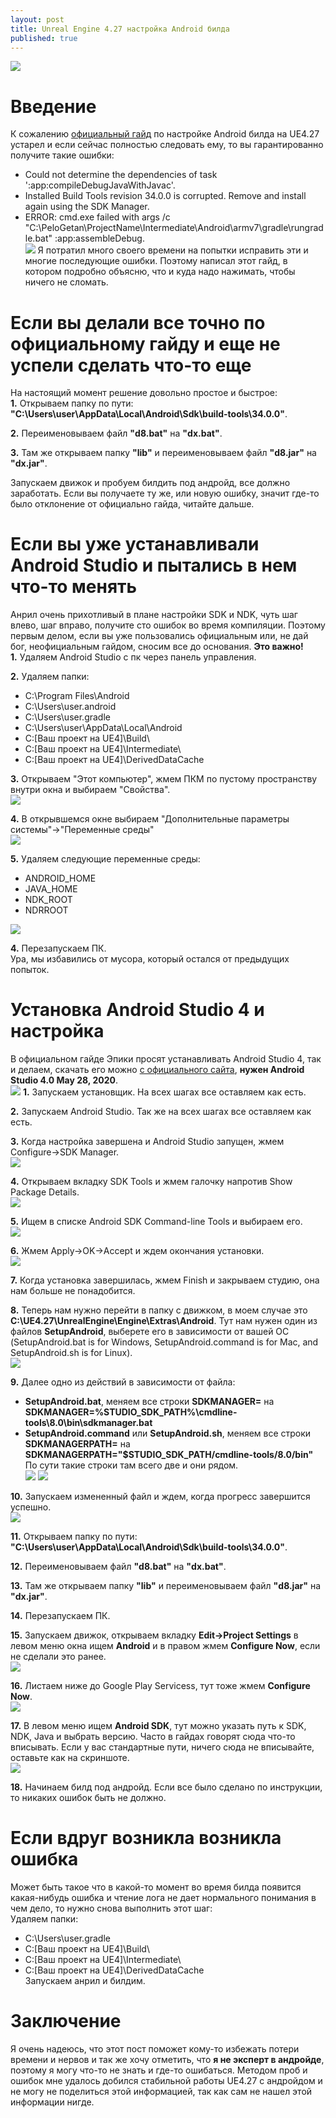 ```yaml
---
layout: post
title: Unreal Engine 4.27 настройка Android билда
published: true
---
```

![]({{site.baseurl}}/images/2023-09-19-android-setup-and-fixing-errors/2023-09-19-android-setup-and-fixing-errors.preview.png)
# Введение
К сожалению [официальный гайд](https://docs.unrealengine.com/4.27/en-US/SharingAndReleasing/Mobile/Android/Setup/) по настройке Android билда на UE4.27 устарел и если сейчас полностью следовать ему, то вы гарантированно получите такие ошибки:  
- Could not determine the dependencies of task ':app:compileDebugJavaWithJavac'.  
- Installed Build Tools revision 34.0.0 is corrupted. Remove and install again using the SDK Manager.  
- ERROR: cmd.exe failed with args /c "C:\PeloGetan\ProjectName\Intermediate\Android\armv7\gradle\rungradle.bat" :app:assembleDebug.  
![]({{site.baseurl}}/images/2023-09-19-android-setup-and-fixing-errors/2023-09-19-android-setup-and-fixing-errors.1.png)
Я потратил много своего времени на попытки исправить эти и многие последующие ошибки. Поэтому написал этот гайд, в котором подробно объясню, что и куда надо нажимать, чтобы ничего не сломать.  

# Если вы делали все точно по официальному гайду и еще не успели сделать что-то еще
На настоящий момент решение довольно простое и быстрое:  
**1.** Открываем папку по пути: **"C:\Users\user\AppData\Local\Android\Sdk\build-tools\34.0.0"**.  

**2.** Переименовываем файл **"d8.bat"** на **"dx.bat"**.  

**3.** Там же открываем папку **"lib"** и переименовываем файл **"d8.jar"** на **"dx.jar"**.  

Запускаем движок и пробуем билдить под андройд, все должно заработать. Если вы получаете ту же, или новую ошибку, значит где-то было отклонение от официально гайда, читайте дальше.  

# Если вы уже устанавливали Android Studio и пытались в нем что-то менять
Анрил очень прихотливый в плане настройки SDK и NDK, чуть шаг влево, шаг вправо, получите сто ошибок во время компиляции. Поэтому первым делом, если вы уже пользовались официальным или, не дай бог, неофициальным гайдом, сносим все до основания. **Это важно!**  
**1.** Удаляем Android Studio с пк через панель управления.  

**2.** Удаляем папки:
- C:\Program Files\Android  
- C:\Users\user\.android  
- C:\Users\user\.gradle  
- C:\Users\user\AppData\Local\Android  
- C:\[Ваш проект на UE4]\Build\  
- C:\[Ваш проект на UE4]\Intermediate\  
- C:\[Ваш проект на UE4]\DerivedDataCache  

**3.** Открываем "Этот компьютер", жмем ПКМ по пустому пространству внутри окна и выбираем "Свойства".  
![]({{site.baseurl}}/images/2023-09-19-android-setup-and-fixing-errors/2023-09-19-android-setup-and-fixing-errors.2.png)

**4.** В открывшемся окне выбираем "Дополнительные параметры системы"->"Переменные среды"  
![]({{site.baseurl}}/images/2023-09-19-android-setup-and-fixing-errors/2023-09-19-android-setup-and-fixing-errors.3.png)

**5.** Удаляем следующие переменные среды:  
  - ANDROID_HOME  
  - JAVA_HOME  
  - NDK_ROOT  
  - NDRROOT  
  
![]({{site.baseurl}}/images/2023-09-19-android-setup-and-fixing-errors/2023-09-19-android-setup-and-fixing-errors.4.png)

**4.** Перезапускаем ПК.  
Ура, мы избавились от мусора, который остался от предыдущих попыток.  

# Установка Android Studio 4 и настройка
В официальном гайде Эпики просят устанавливать Android Studio 4, так и делаем, скачать его можно [с официального сайта](https://developer.android.com/studio/archive), **нужен Android Studio 4.0 May 28, 2020**.  
![]({{site.baseurl}}/images/2023-09-19-android-setup-and-fixing-errors/2023-09-19-android-setup-and-fixing-errors.5.png)
**1.** Запускаем установщик. На всех шагах все оставляем как есть.  

**2.** Запускаем Android Studio. Так же на всех шагах все оставляем как есть.  

**3.** Когда настройка завершена и Android Studio запущен, жмем Configure->SDK Manager.  
![]({{site.baseurl}}/images/2023-09-19-android-setup-and-fixing-errors/2023-09-19-android-setup-and-fixing-errors.6.png)

**4.** Открываем вкладку SDK Tools и жмем галочку напротив Show Package Details.  
![]({{site.baseurl}}/images/2023-09-19-android-setup-and-fixing-errors/2023-09-19-android-setup-and-fixing-errors.7.png)

**5.** Ищем в списке Android SDK Command-line Tools и выбираем его.  
![]({{site.baseurl}}/images/2023-09-19-android-setup-and-fixing-errors/2023-09-19-android-setup-and-fixing-errors.8.png)

**6.** Жмем Apply->OK->Accept и ждем окончания установки.  
![]({{site.baseurl}}/images/2023-09-19-android-setup-and-fixing-errors/2023-09-19-android-setup-and-fixing-errors.9.png)

**7.** Когда установка завершилась, жмем Finish и закрываем студию, она нам больше не понадобится.  

**8.** Теперь нам нужно перейти в папку с движком, в моем случае это **C:\UE4.27\UnrealEngine\Engine\Extras\Android**. Тут нам нужен один из файлов **SetupAndroid**, выберете его в зависимости от вашей ОС (SetupAndroid.bat is for Windows, SetupAndroid.command is for Mac, and SetupAndroid.sh is for Linux).  
![]({{site.baseurl}}/images/2023-09-19-android-setup-and-fixing-errors/2023-09-19-android-setup-and-fixing-errors.10.png)

**9.** Далее одно из действий в зависимости от файла:  
- **SetupAndroid.bat**, меняем все строки **SDKMANAGER=** на **SDKMANAGER=%STUDIO_SDK_PATH%\cmdline-tools\8.0\bin\sdkmanager.bat**  
- **SetupAndroid.command** или **SetupAndroid.sh**, меняем все строки **SDKMANAGERPATH=** на **SDKMANAGERPATH="$STUDIO_SDK_PATH/cmdline-tools/8.0/bin"**  
По сути такие строки там всего две и они рядом.  
![]({{site.baseurl}}/images/2023-09-19-android-setup-and-fixing-errors/2023-09-19-android-setup-and-fixing-errors.11.png)
![]({{site.baseurl}}/images/2023-09-19-android-setup-and-fixing-errors/2023-09-19-android-setup-and-fixing-errors.12.png)

**10.** Запускаем измененный файл и ждем, когда прогресс завершится успешно.  
![]({{site.baseurl}}/images/2023-09-19-android-setup-and-fixing-errors/2023-09-19-android-setup-and-fixing-errors.13.png)

**11.** Открываем папку по пути: **"C:\Users\user\AppData\Local\Android\Sdk\build-tools\34.0.0"**.  

**12.** Переименовываем файл **"d8.bat"** на **"dx.bat"**.  

**13.** Там же открываем папку **"lib"** и переименовываем файл **"d8.jar"** на **"dx.jar"**.  

**14.** Перезапускаем ПК.  

**15.** Запускаем движок, открываем вкладку **Edit->Project Settings** в левом меню окна ищем **Android** и в правом жмем **Configure Now**, если не сделали это ранее.  
![]({{site.baseurl}}/images/2023-09-19-android-setup-and-fixing-errors/2023-09-19-android-setup-and-fixing-errors.14.png)

**16.** Листаем ниже до Google Play Servicess, тут тоже жмем **Configure Now**.  
![]({{site.baseurl}}images\2023-09-19-android-setup-and-fixing-errors/2023-09-19-android-setup-and-fixing-errors.15.png)

**17.** В левом меню ищем **Android SDK**, тут можно указать путь к SDK, NDK, Java и выбрать версию. Часто в гайдах говорят сюда что-то вписывать. Если у вас стандартные пути, ничего сюда не вписывайте, оставьте как на скриншоте.  
![]({{site.baseurl}}/images/2023-09-19-android-setup-and-fixing-errors/2023-09-19-android-setup-and-fixing-errors.16.png)

**18.** Начинаем билд под андройд. Если все было сделано по инструкции, то никаких ошибок быть не должно.  

# Если вдруг возникла возникла ошибка
Может быть такое что в какой-то момент во время билда появится какая-нибудь ошибка и чтение лога не дает нормального понимания в чем дело, то нужно снова выполнить этот шаг:  
Удаляем папки:  
- C:\Users\user\.gradle  
- C:\[Ваш проект на UE4]\Build\  
- C:\[Ваш проект на UE4]\Intermediate\  
- C:\[Ваш проект на UE4]\DerivedDataCache  
Запускаем анрил и билдим.  

# Заключение
Я очень надеюсь, что этот пост поможет кому-то избежать потери времени и нервов и так же хочу отметить, что **я не эксперт в андройде**, поэтому я могу что-то не знать и где-то ошибаться. Методом проб и ошибок мне удалось добился стабильной работы UE4.27 с андройдом и не могу не поделиться этой информацией, так как сам не нашел этой информации нигде.
